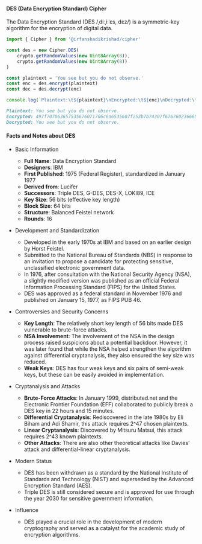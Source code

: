 #### DES (Data Encryption Standard) Cipher

The Data Encryption Standard (DES /ˌdiːˌiːˈɛs, dɛz/) is a symmetric-key algorithm for the encryption of digital data.

```ts
import { Cipher } from '@irfanshadikrishad/cipher'

const des = new Cipher.DES(
	crypto.getRandomValues(new Uint8Array(8)),
	crypto.getRandomValues(new Uint8Array(8))
)

const plaintext = 'You see but you do not observe.'
const enc = des.encrypt(plaintext)
const dec = des.decrypt(enc)

console.log(`Plaintext:\t${plaintext}\nEncrypted:\t${enc}\nDecrypted:\t${dec}`)
```

```markdown
Plaintext: You see but you do not observe.
Encrypted: 497f707063657535676071706c6a6535607f253b7b74307f6767602366653b04
Decrypted: You see but you do not observe.
```

#### Facts and Notes about DES

- Basic Information
  - **Full Name**: Data Encryption Standard
  - **Designers**: IBM
  - **First Published**: 1975 (Federal Register), standardized in January 1977
  - **Derived from**: Lucifer
  - **Successors**: Triple DES, G-DES, DES-X, LOKI89, ICE
  - **Key Size**: 56 bits (effective key length)
  - **Block Size**: 64 bits
  - **Structure**: Balanced Feistel network
  - **Rounds**: 16

- Development and Standardization
  - Developed in the early 1970s at IBM and based on an earlier design by Horst Feistel.
  - Submitted to the National Bureau of Standards (NBS) in response to an invitation to propose a candidate for protecting sensitive, unclassified electronic government data.
  - In 1976, after consultation with the National Security Agency (NSA), a slightly modified version was published as an official Federal Information Processing Standard (FIPS) for the United States.
  - DES was approved as a federal standard in November 1976 and published on January 15, 1977, as FIPS PUB 46.

- Controversies and Security Concerns
  - **Key Length**: The relatively short key length of 56 bits made DES vulnerable to brute-force attacks.
  - **NSA Involvement**: The involvement of the NSA in the design process raised suspicions about a potential backdoor. However, it was later found that while the NSA helped strengthen the algorithm against differential cryptanalysis, they also ensured the key size was reduced.
  - **Weak Keys**: DES has four weak keys and six pairs of semi-weak keys, but these can be easily avoided in implementation.

- Cryptanalysis and Attacks
  - **Brute-Force Attacks**: In January 1999, distributed.net and the Electronic Frontier Foundation (EFF) collaborated to publicly break a DES key in 22 hours and 15 minutes.
  - **Differential Cryptanalysis**: Rediscovered in the late 1980s by Eli Biham and Adi Shamir, this attack requires 2^47 chosen plaintexts.
  - **Linear Cryptanalysis**: Discovered by Mitsuru Matsui, this attack requires 2^43 known plaintexts.
  - **Other Attacks**: There are also other theoretical attacks like Davies' attack and differential-linear cryptanalysis.

- Modern Status
  - DES has been withdrawn as a standard by the National Institute of Standards and Technology (NIST) and superseded by the Advanced Encryption Standard (AES).
  - Triple DES is still considered secure and is approved for use through the year 2030 for sensitive government information.

- Influence
  - DES played a crucial role in the development of modern cryptography and served as a catalyst for the academic study of encryption algorithms.
